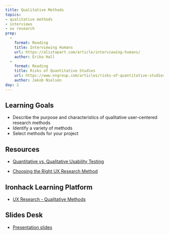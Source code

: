 ```yaml
---
title: Qualitative Methods
topics: 
- qualitative methods
- interviews
- ux research
prep:
  -
    format: Reading
    title: Interviewing Humans
    url: https://alistapart.com/article/interviewing-humans/
    author: Erika Hall
  -
    format: Reading
    title: Risks of Quantitative Studies
    url: https://www.nngroup.com/articles/risks-of-quantitative-studies/
    author: Jakob Nielsen
day: 2
---
```


Learning Goals
--------------

- Describe the purpose and characteristics of qualitative user-centered research methods
- Identify a variety of methods
- Select methods for your project

Resources
---------
- [Quantitative vs. Qualitative Usability Testing](https://www.nngroup.com/articles/quant-vs-qual/)

- [Choosing the Right UX Research Method](https://uxmastery.com/choosing-right-ux-research-method/)


Ironhack Learning Platform
--------------------------
- [UX Research - Qualitative Methods](http://materials.ironhack.com/s/HkPggTACX)


Slides Desk
-----------
- [Presentation slides](https://docs.google.com/presentation/d/1ZDuiZmj4J35ObMpeNA9ldHupwrt-sqSUJxrRtRBqHBI/edit#slide=id.g4123adfa1f_2_50)
